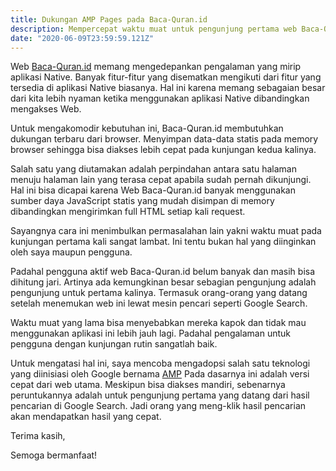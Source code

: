 ```yaml
---
title: Dukungan AMP Pages pada Baca-Quran.id
description: Mempercepat waktu muat untuk pengunjung pertama web Baca-Quran.id dengan mengoptimalkan penggunaan AMP Pages
date: "2020-06-09T23:59:59.121Z"
---
```


Web [Baca-Quran.id](https://www.baca-quran.id/) memang mengedepankan pengalaman yang mirip aplikasi Native.
Banyak fitur-fitur yang disematkan mengikuti dari fitur yang tersedia di aplikasi Native biasanya.
Hal ini karena memang sebagaian besar dari kita lebih nyaman ketika menggunakan aplikasi Native dibandingkan mengakses Web.

Untuk mengakomodir kebutuhan ini, Baca-Quran.id membutuhkan dukungan terbaru dari browser.
Menyimpan data-data statis pada memory browser sehingga bisa diakses lebih cepat pada kunjungan kedua kalinya.

Salah satu yang diutamakan adalah perpindahan antara satu halaman menuju halaman lain yang terasa cepat apabila sudah pernah dikunjungi.
Hal ini bisa dicapai karena Web Baca-Quran.id banyak menggunakan sumber daya JavaScript statis yang mudah disimpan di memory dibandingkan mengirimkan full HTML setiap kali request.

Sayangnya cara ini menimbulkan permasalahan lain yakni waktu muat pada kunjungan pertama kali sangat lambat.
Ini tentu bukan hal yang diinginkan oleh saya maupun pengguna.

Padahal pengguna aktif web Baca-Quran.id belum banyak dan masih bisa dihitung jari.
Artinya ada kemungkinan besar sebagian pengunjung adalah pengunjung untuk pertama kalinya.
Termasuk orang-orang yang datang setelah menemukan web ini lewat mesin pencari seperti Google Search.

Waktu muat yang lama bisa menyebabkan mereka kapok dan tidak mau menggunakan aplikasi ini lebih jauh lagi.
Padahal pengalaman untuk pengguna dengan kunjungan rutin sangatlah baik.

Untuk mengatasi hal ini, saya mencoba mengadopsi salah satu teknologi yang diinisiasi oleh Google bernama [AMP](https://amp.dev/)
Pada dasarnya ini adalah versi cepat dari web utama.
Meskipun bisa diakses mandiri, sebenarnya peruntukannya adalah untuk pengunjung pertama yang datang dari hasil pencarian di Google Search.
Jadi orang yang meng-klik hasil pencarian akan mendapatkan hasil yang cepat.




Terima kasih,

Semoga bermanfaat!
